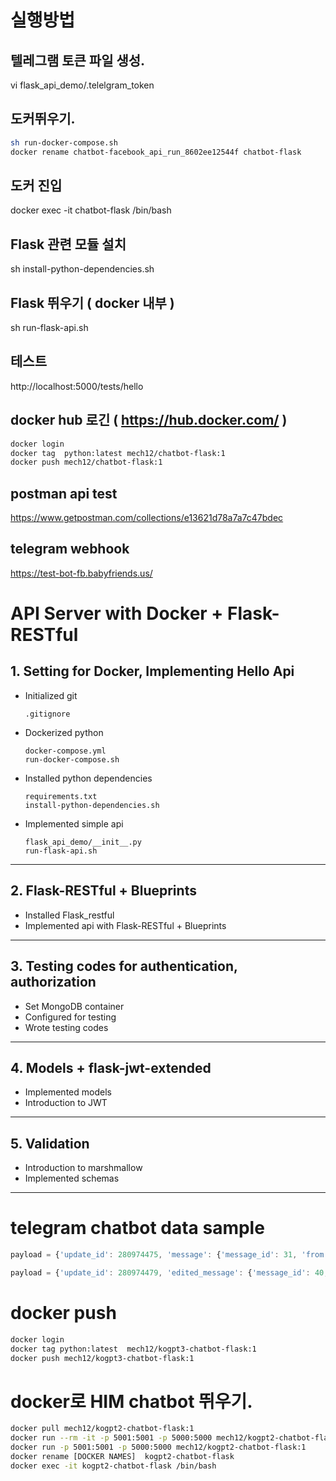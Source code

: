 
# 실행방법

## 텔레그램 토큰 파일 생성.
vi flask_api_demo/.telelgram_token

## 도커뛰우기.
```bash
sh run-docker-compose.sh
docker rename chatbot-facebook_api_run_8602ee12544f chatbot-flask
```
## 도커 진입
docker exec -it chatbot-flask /bin/bash

## Flask 관련 모듈 설치 
sh install-python-dependencies.sh

## Flask 뛰우기 ( docker 내부 )
sh run-flask-api.sh

## 테스트
http://localhost:5000/tests/hello


## docker hub 로긴 ( https://hub.docker.com/ )
```bash
docker login
docker tag  python:latest mech12/chatbot-flask:1
docker push mech12/chatbot-flask:1
```

## postman api test
https://www.getpostman.com/collections/e13621d78a7a7c47bdec


## telegram webhook 
https://test-bot-fb.babyfriends.us/




# API Server with Docker + Flask-RESTful

## 1. Setting for Docker, Implementing Hello Api

- Initialized git
  ```
  .gitignore
  ```
- Dockerized python
  ```
  docker-compose.yml
  run-docker-compose.sh
  ```
- Installed python dependencies
  ```
  requirements.txt
  install-python-dependencies.sh
  ```
- Implemented simple api
  ```
  flask_api_demo/__init__.py
  run-flask-api.sh
  ```
- - -

## 2. Flask-RESTful + Blueprints

- Installed Flask_restful
- Implemented api with Flask-RESTful + Blueprints
- - -

## 3. Testing codes for authentication, authorization

- Set MongoDB container
- Configured for testing
- Wrote testing codes
- - -

## 4. Models + flask-jwt-extended

- Implemented models
- Introduction to JWT
- - -


## 5. Validation

- Introduction to marshmallow
- Implemented schemas
- - -






# telegram chatbot data sample
```js
payload = {'update_id': 280974475, 'message': {'message_id': 31, 'from': {'id': 43446854, 'is_bot': False, 'first_name': 'Roy', 'last_name': 'Cho', 'username': 'roy_cho', 'language_code': 'ko'}, 'chat': {'id': 43446854, 'first_name': 'Roy', 'last_name': 'Cho', 'username': 'roy_cho', 'type': 'private'}, 'date': 1606571726, 'text': 'hi'}}

payload = {'update_id': 280974479, 'edited_message': {'message_id': 40, 'from': {'id': 43446854, 'is_bot': False, 'first_name': 'Roy', 'last_name': 'Cho', 'username': 'roy_cho', 'language_code': 'ko'}, 'chat': {'id': 43446854, 'first_name': 'Roy', 'last_name': 'Cho', 'username': 'roy_cho', 'type': 'private'}, 'date': 1606572265, 'edit_date': 1606572312, 'text': 'hello'}}
```


# docker push 
```bash
docker login
docker tag python:latest  mech12/kogpt3-chatbot-flask:1
docker push mech12/kogpt3-chatbot-flask:1
```

# docker로 HIM chatbot 뛰우기.
```bash
docker pull mech12/kogpt2-chatbot-flask:1
docker run --rm -it -p 5001:5001 -p 5000:5000 mech12/kogpt2-chatbot-flask:1  /bin/bash
docker run -p 5001:5001 -p 5000:5000 mech12/kogpt2-chatbot-flask:1
docker rename [DOCKER NAMES]  kogpt2-chatbot-flask
docker exec -it kogpt2-chatbot-flask /bin/bash
```

